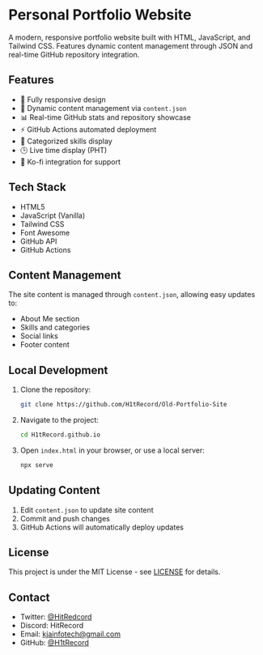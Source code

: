 # Personal Portfolio Website

A modern, responsive portfolio website built with HTML, JavaScript, and Tailwind CSS. Features dynamic content management through JSON and real-time GitHub repository integration.

## Features
- 📱 Fully responsive design
- 🔄 Dynamic content management via `content.json`
- 📊 Real-time GitHub stats and repository showcase
- ⚡ GitHub Actions automated deployment
- 🎨 Categorized skills display
- 🕒 Live time display (PHT)
- 💜 Ko-fi integration for support

## Tech Stack
- HTML5
- JavaScript (Vanilla)
- Tailwind CSS
- Font Awesome
- GitHub API
- GitHub Actions

## Content Management
The site content is managed through `content.json`, allowing easy updates to:
- About Me section
- Skills and categories
- Social links
- Footer content

## Local Development
1. Clone the repository:
   ```bash
   git clone https://github.com/H1tRecord/Old-Portfolio-Site
   ```
2. Navigate to the project:
   ```bash
   cd H1tRecord.github.io
   ```
3. Open `index.html` in your browser, or use a local server:
   ```bash
   npx serve
   ```

## Updating Content
1. Edit `content.json` to update site content
2. Commit and push changes
3. GitHub Actions will automatically deploy updates

## License
This project is under the MIT License - see [LICENSE](LICENSE) for details.

## Contact
- Twitter: [@HitRedcord](https://twitter.com/HitRedcord)
- Discord: HitRecord
- Email: kjainfotech@gmail.com
- GitHub: [@H1tRecord](https://github.com/H1tRecord)
